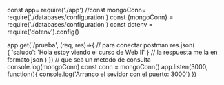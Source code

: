 const app= require('./app')
//const mongoConn= require('./databases/configuration')
const {mongoConn} = require('./databases/configuration')
const dotenv = require('dotenv').config()

app.get('/prueba', (req, res)=>{   // para conectar  postman
 res.json(  
 {
    'saludo': 'Hola estoy viendo el curso de Web II'
 } // la respuesta me la en formato json
 )
 })         // que sea un metodo de consulta 
   console.log(mongoConn)
   const conn = mongoConn()
   app.listen(3000, function(){
    console.log('Arranco el sevidor  con el puerto: 3000')
})









